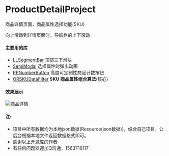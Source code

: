 # ProductDetailProject
商品详情页面，商品属性选择功能(SKU)

向上滑动到详情页面时，导航栏的上下滚动

#### 主要用的库

- [LLSegmentBar](https://github.com/liuniuliuniu/LLSegmentBar) 顶部三下滑块
- [SemiModal](https://github.com/xiaopin/SemiModal) 选择属性时弹出动画
- [PPNumberButton](https://github.com/jkpang/PPNumberButton) 高度可定制性商品计数按钮
- [ORSKUDataFilter](https://github.com/SunriseOYR/SKUDataFilter) **SKU 商品属性组合算法**(核心)

#### 效果展示
![商品详情](http://upload-images.jianshu.io/upload_images/1319216-f1654bebe0a61dcb.gif?imageMogr2/auto-orient/strip)

#### 注:
- 项目中所有数据均为本地json数据(Resource(json数据))，结合自己项目，让后台根据本地文件返回数据格式即可。
- 感谢以上开源库的作者
- 有任何问题欢迎加Q沟通，1563716117

